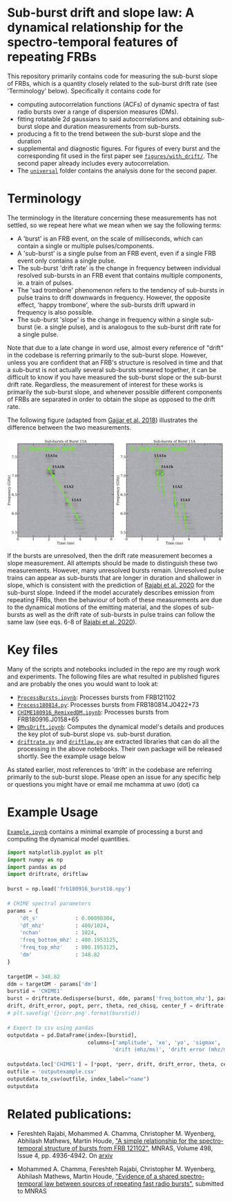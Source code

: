 # Sub-burst drift and slope law: A dynamical relationship for the spectro-temporal features of repeating FRBs

This repository primarily contains code for measuring the sub-burst slope of FRBs, which is a quantity closely related to the sub-burst drift rate (see 'Terminology' below). Specifically it contains code for

* computing autocorrelation functions (ACFs) of dynamic spectra of fast radio bursts over a range of dispersion measures (DMs).
* fitting rotatable 2d gaussians to said autocorrelations and obtaining sub-burst slope and duration measurements from sub-bursts.
* producing a fit to the trend between the sub-burst slope and the duration
* supplemental and diagnostic figures. For figures of every burst and the corresponding fit used in the first paper see [`figures/with_drift/`](https://github.com/mef51/sadtrombone/tree/master/figures/with_drift). The second paper already includes every autocorrelation.
* The [`universal`](https://github.com/mef51/sadtrombone/tree/master/universal) folder contains the analysis done for the second paper.

# Terminology

The terminology in the literature concerning these measurements has not settled, so we repeat here what we mean when we say the following terms:

* A 'burst' is an FRB event, on the scale of milliseconds, which can contain a single or multiple pulses/components.
* A 'sub-burst' is a single pulse from an FRB event, even if a single FRB event only contains a single pulse.
* The sub-burst 'drift rate' is the change in frequency between individual resolved sub-bursts in an FRB event that contains multiple components, ie. a train of pulses.
* The 'sad trombone' phenomenon refers to the tendency of sub-bursts in pulse trains to drift downwards in frequency. However, the opposite effect, 'happy trombone', where the sub-bursts drift upward in frequency is also possible.
* The sub-burst 'slope' is the change in frequency within a single sub-burst (ie. a single pulse), and is analogous to the sub-burst drift rate for a single pulse.

Note that due to a late change in word use, almost every reference of "drift" in the codebase is referring primarily to the sub-burst slope. However, unless you are confident that an FRB's structure is resolved in time and that a sub-burst is not actually several sub-bursts smeared together, it can be difficult to know if you have measured the sub-burst slope or the sub-burst drift rate. Regardless, the measurement of interest for these works is primarily the sub-burst slope, and whenever possible different components of FRBs are separated in order to obtain the slope as opposed to the drift rate.

The following figure (adapted from [Gajjar et al. 2018](https://ui.adsabs.harvard.edu/abs/2018ApJ...863....2G/abstract)) illustrates the difference between the two measurements.

![measurement diagram](figures/measurements_fig.png)

If the bursts are unresolved, then the drift rate measurement becomes a slope measurement. All attempts should be made to distinguish these two measurements. However, many unresolved bursts remain. Unresolved pulse trains can appear as sub-bursts that are longer in duration and shallower in slope, which is consistent with the prediction of [Rajabi et al. 2020](https://arxiv.org/abs/2008.02395) for the sub-burst slope. Indeed if the model accurately describes emission from repeating FRBs, then the behaviour of both of these measurements are due to the dynamical motions of the emitting material, and the slopes of sub-bursts as well as the drift rate of sub-bursts in pulse trains can follow the same law (see eqs. 6-8 of [Rajabi et al. 2020](https://arxiv.org/abs/2008.02395)).

# Key files

Many of the scripts and notebooks included in the repo are my rough work and experiments.
The following files are what resulted in published figures and are probably the ones you would want to look at:

* [`ProcessBursts.ipynb`](https://github.com/mef51/sadtrombone/blob/master/ProcessBursts.ipynb): Processes bursts from FRB121102
* [`Process180814.py`](https://github.com/mef51/sadtrombone/blob/master/universal/Process180814.py): Processes bursts from FRB180814.J0422+73
* [`CHIME180916_RemixedDM.ipynb`](https://github.com/mef51/sadtrombone/blob/master/universal/CHIME180916_RemixedDM.ipynb): Processes bursts from FRB180916.J0158+65
* [`DMvsDrift.ipynb`](https://github.com/mef51/sadtrombone/blob/master/DMvsDrift.ipynb): Computes the dynamical model's details and produces the key plot of sub-burst slope vs. sub-burst duration.
* [`driftrate.py`](https://github.com/mef51/sadtrombone/blob/master/example/driftrate.py) and [`driftlaw.py`](https://github.com/mef51/sadtrombone/blob/master/example/driftlaw.py) are extracted libraries that can do all the processing in the above notebooks. Their own package will be released shortly. See the example usage below

As stated earlier, most references to 'drift' in the codebase are referring primarily to the sub-burst slope.
Please open an issue for any specific help or questions you might have or email me mchamma at uwo (dot) ca

# Example Usage

[`Example.ipynb`](https://github.com/mef51/sadtrombone/blob/master/example/Example.ipynb) contains a minimal example of processing a burst and computing the dynamical model quantities.

```python
import matplotlib.pyplot as plt
import numpy as np
import pandas as pd
import driftrate, driftlaw

burst = np.load('frb180916_burst18.npy')

# CHIME spectral parameters
params = {
    'dt_s'            : 0.00098304,
    'df_mhz'          : 400/1024,
    'nchan'           : 1024,
    'freq_bottom_mhz' : 400.1953125,
    'freq_top_mhz'    : 800.1953125,
    'dm'              : 348.82
}

targetDM = 348.82
ddm = targetDM - params['dm']
burstid = 'CHIME1'
burst = driftrate.dedisperse(burst, ddm, params['freq_bottom_mhz'], params['df_mhz'], params['dt_s']*1000)
drift, drift_error, popt, perr, theta, red_chisq, center_f = driftrate.processBurst(burst, burstid, params['df_mhz'], params['dt_s']*1000, params['freq_bottom_mhz'], p0=[])
# plt.savefig('{}corr.png'.format(burstid))

# Export to csv using pandas
outputdata = pd.DataFrame(index=[burstid],
                          columns=['amplitude', 'xo', 'yo', 'sigmax', 'sigmay', 'theta', 'amp_error', 'xo_error', 'yo_error', 'sigmax_error', 'sigmay_error', 'angle_error',
                                  'drift (mhz/ms)', 'drift error (mhz/ms)', 'angle', 'center_f', 'red_chisq', 'time_res', 'freq_res'])

outputdata.loc['CHIME1'] = [*popt, *perr, drift, drift_error, theta, center_f, red_chisq, params['dt_s'], params['df_mhz']]
outfile = 'outputexample.csv'
outputdata.to_csv(outfile, index_label="name")
outputdata
```



# Related publications:

 * Fereshteh Rajabi, Mohammed A. Chamma, Christopher M. Wyenberg, Abhilash Mathews, Martin Houde, ["A simple relationship for the spectro-temporal structure of bursts from FRB 121102"](https://academic.oup.com/mnras/article-abstract/498/4/4936/5903289), MNRAS, Volume 498, Issue 4, pp. 4936-4942. On [arxiv](https://arxiv.org/abs/2008.02395)


 * Mohammed A. Chamma, Fereshteh Rajabi, Christopher M. Wyenberg, Abhilash Mathews, Martin Houde, ["Evidence of a shared spectro-temporal law between sources of repeating fast radio bursts"](https://arxiv.org/abs/2010.14041), submitted to MNRAS



